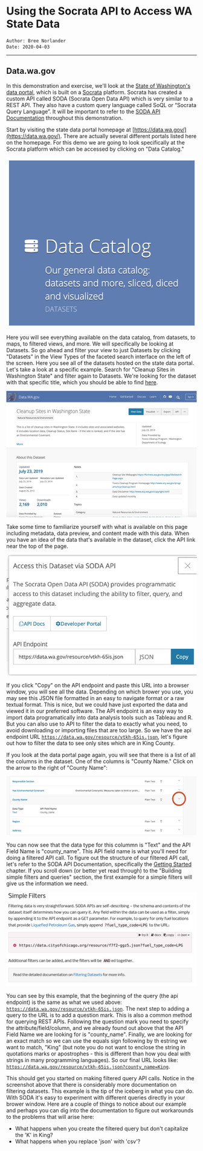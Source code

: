 # Using the Socrata API to Access WA State Data
```
Author: Bree Norlander
Date: 2020-04-03
```
---
## Data.wa.gov

In this demonstration and exercise, we'll look at the [State of Washington's data portal](https://data.wa.gov/), which is built on a [Socrata](https://www.tylertech.com/products/socrata/data-platform) platform. Socrata has created a custom API called SODA (Socrata Open Data API) which is very similar to a REST API. They also have a custom query language called SoQL or “Socrata Query Language”. It will be important to refer to the [SODA API Documentation](https://dev.socrata.com/consumers/getting-started.html) throughout this demonstration.

Start by visiting the state data portal homepage at [https://data.wa.gov/](https://data.wa.gov/). There are actually several different portals listed here on the homepage. For this demo we are going to look specifically at the Socrata platform which can be accessed by clicking on "Data Catalog."

![Screenshot showing Data Catalog Link](Images/Data_Catalog_Screen.png)

Here you will see everything available on the data catalog, from datasets, to maps, to filtered views, and more. We will specifically be looking at Datasets. So go ahead and filter your view to just Datasets by clicking "Datasets" in the View Types of the faceted search interface on the left of the screen. Here you see all of the datasets hosted on the state data portal. Let's take a look at a specific example. Search for "Cleanup Sites in Washington State" and filter again to Datasets. We're looking for the dataset with that specific title, which you should be able to find [here](https://data.wa.gov/Natural-Resources-Environment/Cleanup-Sites-in-Washington-State/vtkh-65is).

![Screenshot Cleanup Sites in Washington State Dataset homepage](Images/Cleanup_Sites_Screen.png)

Take some time to familiarize yourself with what is available on this page including metadata, data preview, and content made with this data. When you have an idea of the data that's available in the dataset, click the API link near the top of the page.

![Screenshot API Link](Images/API_Link_Window.png)

If you click "Copy" on the API endpoint and paste this URL into a browser window, you will see all the data. Depending on which brower you use, you may see this JSON file formatted in an easy to navigate format or a raw textual format. This is nice, but we could have just exported the data and viewed it in our preferred software. The API endpoint is an easy way to import data programatically into data analysis tools such as Tableau and R. But you can also use to API to filter the data to exactly what you need, to avoid downloading or importing files that are too large. So we have the api endpoint URL [`https://data.wa.gov/resource/vtkh-65is.json`](https://data.wa.gov/resource/vtkh-65is.json), let's figure out how to filter the data to see only sites which are in King County.

If you look at the data portal page again, you will see that there is a list of all the columns in the dataset. One of the columns is "County Name." Click on the arrow to the right of "County Name":

![Screenshot County Name](Images/County_Name_Screen.png)

You can now see that the data type for this colummn is "Text" and the API Field Name is "county_name". This API field name is what you'll need for doing a filtered API call. To figure out the structure of our filtered API call, let's refer to the SODA API Documentation, specifically the [Getting Started](https://dev.socrata.com/consumers/getting-started.html) chapter. If you scroll down (or better yet read through) to the "Building simple filters and queries" section, the first example for a simple filters will give us the information we need.

![Screenshot Simple Filters](Images/Simple_Filters_Screen.png)

You can see by this example, that the beginning of the query (the api endpoint) is the same as what we used above: [`https://data.wa.gov/resource/vtkh-65is.json`](https://data.wa.gov/resource/vtkh-65is.json). The next step to adding a query to the URL is to add a question mark. This is also a common method for querying REST APIs. Following the question mark you need to specify the attribute/field/column, and we already found out above that the API Field Name we are looking for is "county_name". Finally, we are looking for an exact match so we can use the equals sign following by th estring we want to match, "King" (but note you do not want to enclose the string in quotations marks or apostrophes - this is different than how you deal with strings in many programming languages). So our final URL looks like: [`https://data.wa.gov/resource/vtkh-65is.json?county_name=King`](https://data.wa.gov/resource/vtkh-65is.json?county_name=King).

This should get you started on making filtered query API calls. Notice in the screenshot above that there is considerably more documentation on filtering datasets. This example is the tip of the iceberg in what you can do. With SODA it's easy to experiment with different queries directly in your brower window. Here are a couple of things to notice about our example and perhaps you can dig into the documentation to figure out workarounds to the problems that will arise here:

- What happens when you create the filtered query but don't capitalize the 'K' in King?
- What happens when you replace 'json' with 'csv'?
